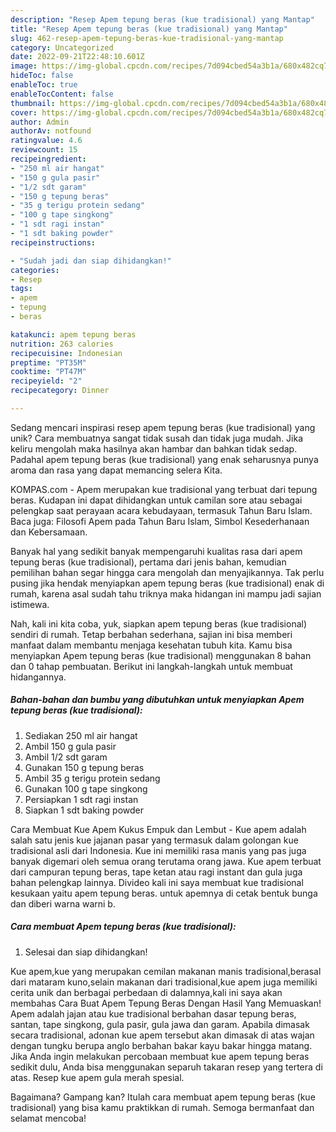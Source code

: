 ```yaml
---
description: "Resep Apem tepung beras (kue tradisional) yang Mantap"
title: "Resep Apem tepung beras (kue tradisional) yang Mantap"
slug: 462-resep-apem-tepung-beras-kue-tradisional-yang-mantap
category: Uncategorized
date: 2022-09-21T22:48:10.601Z
image: https://img-global.cpcdn.com/recipes/7d094cbed54a3b1a/680x482cq70/apem-tepung-beras-kue-tradisional-foto-resep-utama.jpg
hideToc: false
enableToc: true
enableTocContent: false
thumbnail: https://img-global.cpcdn.com/recipes/7d094cbed54a3b1a/680x482cq70/apem-tepung-beras-kue-tradisional-foto-resep-utama.jpg
cover: https://img-global.cpcdn.com/recipes/7d094cbed54a3b1a/680x482cq70/apem-tepung-beras-kue-tradisional-foto-resep-utama.jpg
author: Admin
authorAv: notfound
ratingvalue: 4.6
reviewcount: 15
recipeingredient:
- "250 ml air hangat"
- "150 g gula pasir"
- "1/2 sdt garam"
- "150 g tepung beras"
- "35 g terigu protein sedang"
- "100 g tape singkong"
- "1 sdt ragi instan"
- "1 sdt baking powder"
recipeinstructions:

- "Sudah jadi dan siap dihidangkan!"
categories:
- Resep
tags:
- apem
- tepung
- beras

katakunci: apem tepung beras 
nutrition: 263 calories
recipecuisine: Indonesian
preptime: "PT35M"
cooktime: "PT47M"
recipeyield: "2"
recipecategory: Dinner

---
```





Sedang mencari inspirasi resep apem tepung beras (kue tradisional) yang unik? Cara membuatnya sangat tidak susah dan tidak juga mudah. Jika keliru mengolah maka hasilnya akan hambar dan bahkan tidak sedap. Padahal apem tepung beras (kue tradisional) yang enak seharusnya punya aroma dan rasa yang dapat memancing selera Kita.





KOMPAS.com - Apem merupakan kue tradisional yang terbuat dari tepung beras. Kudapan ini dapat dihidangkan untuk camilan sore atau sebagai pelengkap saat perayaan acara kebudayaan, termasuk Tahun Baru Islam. Baca juga: Filosofi Apem pada Tahun Baru Islam, Simbol Kesederhanaan dan Kebersamaan.

Banyak hal yang sedikit banyak mempengaruhi kualitas rasa dari apem tepung beras (kue tradisional), pertama dari jenis bahan, kemudian pemilihan bahan segar hingga cara mengolah dan menyajikannya. Tak perlu pusing jika hendak menyiapkan apem tepung beras (kue tradisional) enak di rumah, karena asal sudah tahu triknya maka hidangan ini mampu jadi sajian istimewa.






Nah, kali ini kita coba, yuk, siapkan apem tepung beras (kue tradisional) sendiri di rumah. Tetap berbahan sederhana, sajian ini bisa memberi manfaat dalam membantu menjaga kesehatan tubuh kita. Kamu bisa menyiapkan Apem tepung beras (kue tradisional) menggunakan 8 bahan dan 0 tahap pembuatan. Berikut ini langkah-langkah untuk membuat hidangannya.

<!--inarticleads1-->

##### Bahan-bahan dan bumbu yang dibutuhkan untuk menyiapkan Apem tepung beras (kue tradisional):

1. Sediakan 250 ml air hangat
1. Ambil 150 g gula pasir
1. Ambil 1/2 sdt garam
1. Gunakan 150 g tepung beras
1. Ambil 35 g terigu protein sedang
1. Gunakan 100 g tape singkong
1. Persiapkan 1 sdt ragi instan
1. Siapkan 1 sdt baking powder


Cara Membuat Kue Apem Kukus Empuk dan Lembut - Kue apem adalah salah satu jenis kue jajanan pasar yang termasuk dalam golongan kue tradisional asli dari Indonesia. Kue ini memiliki rasa manis yang pas juga banyak digemari oleh semua orang terutama orang jawa. Kue apem terbuat dari campuran tepung beras, tape ketan atau ragi instant dan gula juga bahan pelengkap lainnya. Divideo kali ini saya membuat kue tradisional kesukaan yaitu apem tepung beras. untuk apemnya di cetak bentuk bunga dan diberi warna warni b. 

<!--inarticleads2-->

##### Cara membuat Apem tepung beras (kue tradisional):


1. Selesai dan siap dihidangkan!

Kue apem,kue yang merupakan cemilan makanan manis tradisional,berasal dari mataram kuno,selain makanan dari tradisional,kue apem juga memiliki cerita unik dan berbagai perbedaan di dalamnya,kali ini saya akan membahas Cara Buat Apem Tepung Beras Dengan Hasil Yang Memuaskan! Apem adalah jajan atau kue tradisional berbahan dasar tepung beras, santan, tape singkong, gula pasir, gula jawa dan garam. Apabila dimasak secara tradisional, adonan kue apem tersebut akan dimasak di atas wajan dengan tungku berupa anglo berbahan bakar kayu bakar hingga matang. Jika Anda ingin melakukan percobaan membuat kue apem tepung beras sedikit dulu, Anda bisa menggunakan separuh takaran resep yang tertera di atas. Resep kue apem gula merah spesial. 

Bagaimana? Gampang kan? Itulah cara membuat apem tepung beras (kue tradisional) yang bisa kamu praktikkan di rumah. Semoga bermanfaat dan selamat mencoba!
